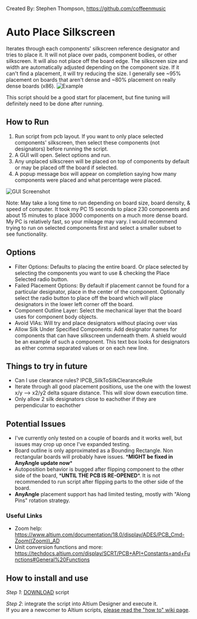 Created By: Stephen Thompson, https://github.com/coffeenmusic

# Auto Place Silkscreen
Iterates through each components' silkscreen reference designator and tries to place it. It will not place over pads, component bodies, or other silkscreen. It will also not place off the board edge. The silkscreen size and width are automatically adjusted depending on the component size. If it can't find a placement, it will try reducing the size. I generally see ~95% placement on boards that aren't dense and ~80% placement on really dense boards (x86).
![Example](example.gif)

This script should be a good start for placement, but fine tuning will definitely need to be done after running.

## How to Run
1. Run script from pcb layout. If you want to only place selected components' silkscreen, then select these components (not designators) before running the script.
2. A GUI will open. Select options and run.
3. Any unplaced silkscreen will be placed on top of components by default or may be placed off the board if selected.
4. A popup message box will appear on completion saying how many components were placed and what percentage were placed.

![GUI Screenshot](GUI_Example.png)

Note: May take a long time to run depending on board size, board density, & speed of computer. It took my PC 15 seconds to place 230 components and about 15 minutes to place 3000 components on a much more dense board. My PC is relatively fast, so your mileage may vary. I would recommend trying to run on selected components first and select a smaller subset to see functionality.

## Options
- Filter Options: Defaults to placing the entire board. Or place selected by selecting the components you want to use & checking the Place Selected radio button.
- Failed Placement Options: By default if placement cannot be found for a particular designator, place in the center of the component. Optionally select the radio button to place off the board which will place designators in the lower left corner off the board.
- Component Outline Layer: Select the mechanical layer that the board uses for component body objects.
- Avoid VIAs: Will try and place designators without placing over vias
- Allow Silk Under Specified Components: Add designator names for components that can have silkscreen underneath them. A shield would be an example of such a component. This text box looks for designators as either comma separated values or on each new line.

## Things to try in future
- Can I use clearance rules? IPCB_SilkToSilkClearanceRule
- Iterate through all good placement positions, use the one with the lowest x/y --> x2/y2 delta square distance. This will slow down execution time.
- Only allow 2 silk designators close to eachother if they are perpendicular to eachother

## Potential Issues
- I've currently only tested on a couple of boards and it works well, but issues may crop up once I've expanded testing.
- Board outline is only approximated as a Bounding Rectangle. Non rectangular boards will probably have issues. \***MIGHT be fixed in AnyAngle update now**\*
- Autoposition behavior is bugged after flipping component to the other side of the board, \***UNTIL THE PCB IS RE-OPENED**\*. It is not recommended to run script after flipping parts to the other side of the board.
- **AnyAngle** placement support has had limited testing, mostly with "Along Pins" rotation strategy.

### Useful Links
- Zoom help: https://www.altium.com/documentation/18.0/display/ADES/PCB_Cmd-Zoom((Zoom))_AD
- Unit conversion functions and more: https://techdocs.altium.com/display/SCRT/PCB+API+Constants+and+Functions#General%20Functions

## How to install and use
_Step 1_: [DOWNLOAD](https://altium-designer-addons.github.io/DownGit/#/home?url=https://github.com/Altium-Designer-addons/scripts-libraries/tree/master/Scripts%20-%20PCB/AutoPlaceSilkscreen) script

_Step 2_: integrate the script into Altium Designer and execute it.\
If you are a newcomer to Altium scripts, [please read the "how to" wiki page](https://github.com/Altium-Designer-addons/scripts-libraries/wiki/HowTo_execute_scripts).
